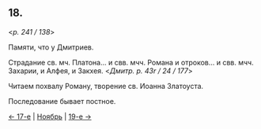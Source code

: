 
## 18.

<*p. 241 / 138*>

Памяти, что у Дмитриев.

Страдание св. мч. Платона... и свв. мчч. Романа и отроков... и свв. мчч. Захарии, и Алфея, и Закхея.
<*Дмитр. p. 43r / 24 / 177*>

Читаем похвалу Роману, творение св. Иоанна Златоуста. 

Последование бывает постное. 

[← 17-е](11_17_GMT.ru.md) | [Ноябрь](README.md#18-й) | [19-е →](11_19_GMT.ru.md)
